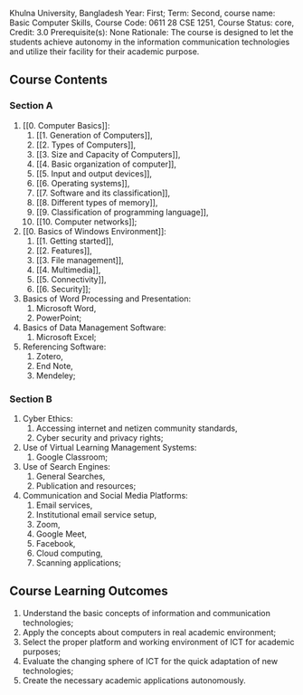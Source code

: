 Khulna University, Bangladesh
Year: First; Term: Second,
course name: Basic Computer Skills,
Course Code: 0611 28 CSE 1251,
Course Status: core,
Credit: 3.0
Prerequisite(s): None
Rationale: The course is designed to let the students achieve autonomy in the information communication technologies and utilize their facility for their academic purpose.
## Course Contents
### Section A
1. [[0. Computer Basics]]:
	1. [[1. Generation of Computers]],
	2. [[2. Types of Computers]],
	3. [[3. Size and Capacity of Computers]],
	4. [[4. Basic organization of computer]],
	5. [[5. Input and output devices]],
	6. [[6. Operating systems]],
	7. [[7. Software and its classification]],
	8. [[8. Different types of memory]],
	9. [[9. Classification of programming language]],
	10. [[10. Computer networks]];
2. [[0. Basics of Windows Environment]]:
	1. [[1. Getting started]],
	2. [[2. Features]],
	3. [[3. File management]],
	4. [[4. Multimedia]],
	5. [[5. Connectivity]],
	6. [[6. Security]];
3. Basics of Word Processing and Presentation:
	1. Microsoft Word,
	2. PowerPoint;
4. Basics of Data Management Software:
	1. Microsoft Excel;
5. Referencing Software:
	1. Zotero,
	2. End Note,
	3. Mendeley;
### Section B
1. Cyber Ethics:
	1. Accessing internet and netizen community standards,
	2. Cyber security and privacy rights;
2. Use of Virtual Learning Management Systems:
	1. Google Classroom;
3. Use of Search Engines:
	1. General Searches,
	2. Publication and resources;
4. Communication and Social Media Platforms:
	1. Email services,
	2. Institutional email service setup,
	3. Zoom,
	4. Google Meet,
	5. Facebook,
	6. Cloud computing,
	7. Scanning applications;

## Course Learning Outcomes
1. Understand the basic concepts of information and communication technologies;
2. Apply the concepts about computers in real academic environment;
3. Select the proper platform and working environment of ICT for academic purposes;
4. Evaluate the changing sphere of ICT for the quick adaptation of new technologies;
5. Create the necessary academic applications autonomously.